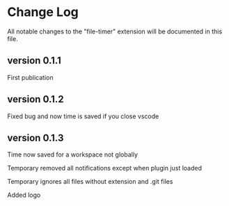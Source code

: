 # Change Log

All notable changes to the "file-timer" extension will be documented in this file.

## version 0.1.1
First publication
## version 0.1.2
Fixed bug and now time is saved if you close vscode
## version 0.1.3
Time now saved for a workspace not globally

Temporary removed all notifications except when plugin just loaded

Temporary ignores all files without extension and .git files

Added logo


